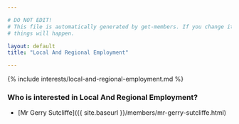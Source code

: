 ```yaml
---

# DO NOT EDIT!
# This file is automatically generated by get-members. If you change it, bad
# things will happen.

layout: default
title: "Local And Regional Employment"

---
```


{% include interests/local-and-regional-employment.md %}

### Who is interested in Local And Regional Employment?


* [Mr Gerry Sutcliffe]({{ site.baseurl }}/members/mr-gerry-sutcliffe.html)
